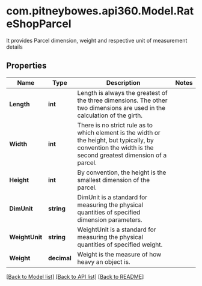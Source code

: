 # com.pitneybowes.api360.Model.RateShopParcel
It provides Parcel dimension, weight and respective unit of measurement details

## Properties

Name | Type | Description | Notes
------------ | ------------- | ------------- | -------------
**Length** | **int** | Length is always the greatest of the three dimensions. The other two dimensions are used in the calculation of the girth. | 
**Width** | **int** | There is no strict rule as to which element is the width or the height, but typically, by convention the width is the second greatest dimension of a parcel. | 
**Height** | **int** | By convention, the height is the smallest dimension of the parcel. | 
**DimUnit** | **string** | DimUnit is a standard for measuring the physical quantities of specified dimension parameters. | 
**WeightUnit** | **string** | WeightUnit is a standard for measuring the physical quantities of specified weight. | 
**Weight** | **decimal** | Weight is the measure of how heavy an object is. | 

[[Back to Model list]](../../README.md#documentation-for-models) [[Back to API list]](../../README.md#documentation-for-api-endpoints) [[Back to README]](../../README.md)

